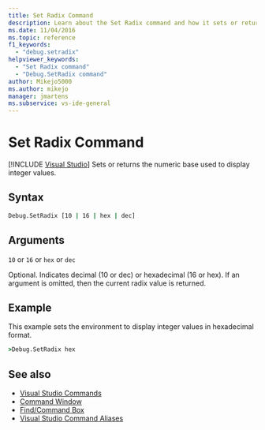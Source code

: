 ```yaml
---
title: Set Radix Command
description: Learn about the Set Radix command and how it sets or returns the numeric base used to display integer values.
ms.date: 11/04/2016
ms.topic: reference
f1_keywords:
  - "debug.setradix"
helpviewer_keywords:
  - "Set Radix command"
  - "Debug.SetRadix command"
author: Mikejo5000
ms.author: mikejo
manager: jmartens
ms.subservice: vs-ide-general
---
```

# Set Radix Command

 [!INCLUDE [Visual Studio](~/includes/applies-to-version/vs-windows-only.md)]
Sets or returns the numeric base used to display integer values.

## Syntax

```cmd
Debug.SetRadix [10 | 16 | hex | dec]
```

## Arguments
`10` or `16` or `hex` or `dec`

Optional. Indicates decimal (10 or dec) or hexadecimal (16 or hex). If an argument is omitted, then the current radix value is returned.

## Example
This example sets the environment to display integer values in hexadecimal format.

```cmd
>Debug.SetRadix hex
```

## See also

- [Visual Studio Commands](../../ide/reference/visual-studio-commands.md)
- [Command Window](../../ide/reference/command-window.md)
- [Find/Command Box](../../ide/find-command-box.md)
- [Visual Studio Command Aliases](../../ide/reference/visual-studio-command-aliases.md)